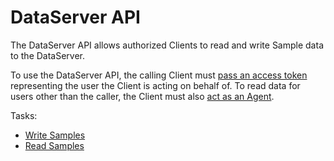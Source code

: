 # DataServer API

The DataServer API allows authorized Clients to read and write Sample data to the DataServer.

To use the DataServer API, the calling Client must [pass an access token](../authorization.md) representing the user the Client is acting on behalf of.  To read data for users other than the caller, the Client must also [act as an Agent](../acting_as_agent.md).

Tasks:

* [Write Samples](tasks/write_samples.md)
* [Read Samples](tasks/read_samples.md)

